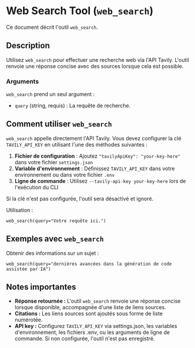 # Web Search Tool (`web_search`)

Ce document décrit l'outil `web_search`.

## Description

Utilisez `web_search` pour effectuer une recherche web via l'API Tavily. L'outil renvoie une réponse concise avec des sources lorsque cela est possible.

### Arguments

`web_search` prend un seul argument :

- `query` (string, requis) : La requête de recherche.

## Comment utiliser `web_search`

`web_search` appelle directement l'API Tavily. Vous devez configurer la clé `TAVILY_API_KEY` en utilisant l'une des méthodes suivantes :

1. **Fichier de configuration** : Ajoutez `"tavilyApiKey": "your-key-here"` dans votre fichier `settings.json`
2. **Variable d'environnement** : Définissez `TAVILY_API_KEY` dans votre environnement ou dans votre fichier `.env`
3. **Ligne de commande** : Utilisez `--tavily-api-key your-key-here` lors de l'exécution du CLI

Si la clé n'est pas configurée, l'outil sera désactivé et ignoré.

Utilisation :

```
web_search(query="Votre requête ici.")
```

## Exemples avec `web_search`

Obtenir des informations sur un sujet :

```
web_search(query="dernières avancées dans la génération de code assistée par IA")
```

## Notes importantes

- **Réponse retournée :** L'outil `web_search` renvoie une réponse concise lorsque disponible, accompagnée d'une liste de liens sources.
- **Citations :** Les liens sources sont ajoutés sous forme de liste numérotée.
- **API key :** Configurez `TAVILY_API_KEY` via settings.json, les variables d'environnement, les fichiers .env, ou les arguments de ligne de commande. Si non configurée, l'outil n'est pas enregistré.